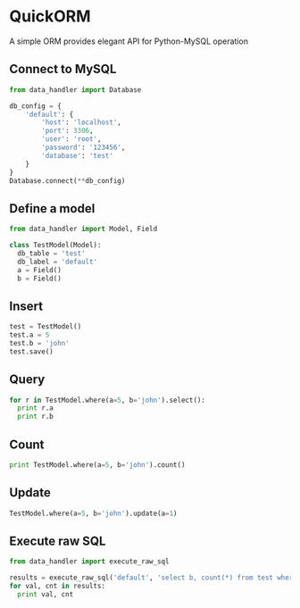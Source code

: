 QuickORM
========

A simple ORM provides elegant API for Python-MySQL operation

Connect to MySQL
----------------

```python
from data_handler import Database

db_config = {
    'default': {
        'host': 'localhost',
        'port': 3306,
        'user': 'root',
        'password': '123456',
        'database': 'test'
    }
}
Database.connect(**db_config)
```

Define a model
--------------

```python
from data_handler import Model, Field

class TestModel(Model):
  db_table = 'test'
  db_label = 'default'
  a = Field()
  b = Field()
```

Insert
------

```python
test = TestModel()
test.a = 5
test.b = 'john'
test.save()
```

Query
-----

```python
for r in TestModel.where(a=5, b='john').select():
  print r.a
  print r.b
```

Count
-----

```python
print TestModel.where(a=5, b='john').count()
```

Update
------

```python
TestModel.where(a=5, b='john').update(a=1)
```

Execute raw SQL
---------------

```python
from data_handler import execute_raw_sql

results = execute_raw_sql('default', 'select b, count(*) from test where b = %s group by b;', (1,))
for val, cnt in results:
  print val, cnt
```
